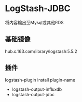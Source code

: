 # LogStash-JDBC
将内容输出至Mysql或其他RDS

## 基础镜像
hub.c.163.com/library/logstash:5.5.2

## 插件
logstash-plugin install plugin-name

* logstash-output-influxdb
* logstash-output-jdbc
